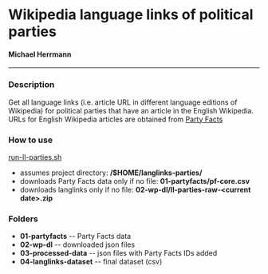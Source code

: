 # Wikipedia language links of political parties

#### Michael Herrmann


---

### Description

Get all language links (i.e. article URL in different language editions of Wikipedia) for political parties that have an article in the English Wikipedia. 
URLs for English Wikipedia articles are obtained from [Party Facts](https://partyfacts.herokuapp.com)


### How to use

[run-ll-parties.sh](run-ll-parties.sh) 

+ assumes project directory: __/$HOME/langlinks-parties/__
+ downloads Party Facts data only if no file: __01-partyfacts/pf-core.csv__
+ downloads langlinks only if no file: __02-wp-dl/ll-parties-raw-\<current date\>.zip__


### Folders

+ __01-partyfacts__ -- Party Facts data
+ __02-wp-dl__ -- downloaded json files
+ __03-processed-data__ -- json files with Party Facts IDs added
+ __04-langlinks-dataset__ -- final dataset (csv)
